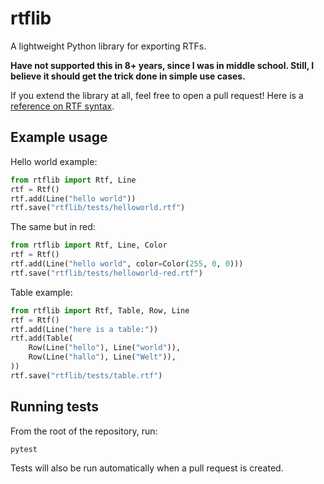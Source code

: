 # rtflib
A lightweight Python library for exporting RTFs.

**Have not supported this in 8+ years, since I was in middle school. Still, I believe it should get the trick done in simple use cases.**

If you extend the library at all, feel free to open a pull request! Here is a [reference on RTF syntax](https://www.oreilly.com/library/view/rtf-pocket-guide/9781449302047/ch01.html).

## Example usage

Hello world example:

```python
from rtflib import Rtf, Line
rtf = Rtf()
rtf.add(Line("hello world"))
rtf.save("rtflib/tests/helloworld.rtf")
```

The same but in red:

```python
from rtflib import Rtf, Line, Color
rtf = Rtf()
rtf.add(Line("hello world", color=Color(255, 0, 0)))
rtf.save("rtflib/tests/helloworld-red.rtf")
```

Table example:

```python
from rtflib import Rtf, Table, Row, Line
rtf = Rtf()
rtf.add(Line("here is a table:"))
rtf.add(Table(
    Row(Line("hello"), Line("world")),
    Row(Line("hallo"), Line("Welt")),
))
rtf.save("rtflib/tests/table.rtf")
```

## Running tests

From the root of the repository, run:

```python
pytest
```

Tests will also be run automatically when a pull request is created.